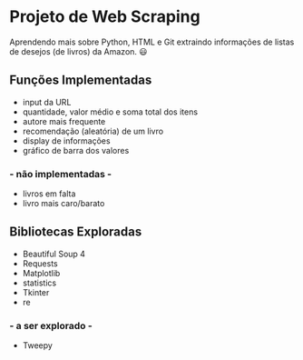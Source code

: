 # Projeto de Web Scraping
Aprendendo mais sobre Python, HTML e Git extraindo informações de listas de desejos (de livros) da Amazon. 😃
## Funções Implementadas 
* input da URL
* quantidade, valor médio e soma total dos itens
* autore mais frequente
* recomendação (aleatória) de um livro
* display de informações
* gráfico de barra dos valores
### - não implementadas -
* livros em falta
* livro mais caro/barato
## Bibliotecas Exploradas
* Beautiful Soup 4
* Requests
* Matplotlib
* statistics
* Tkinter
* re
### - a ser explorado -
* Tweepy